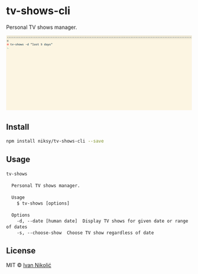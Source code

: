 # tv-shows-cli

Personal TV shows manager.

![](https://github.com/niksy/tv-shows-cli/raw/master/media/usage.gif)

## Install

```sh
npm install niksy/tv-shows-cli --save
```

## Usage

```
tv-shows

  Personal TV shows manager.

  Usage
    $ tv-shows [options]

  Options
    -d, --date [human date]  Display TV shows for given date or range of dates
    -s, --choose-show  Choose TV show regardless of date
```

## License

MIT © [Ivan Nikolić](http://ivannikolic.com)

